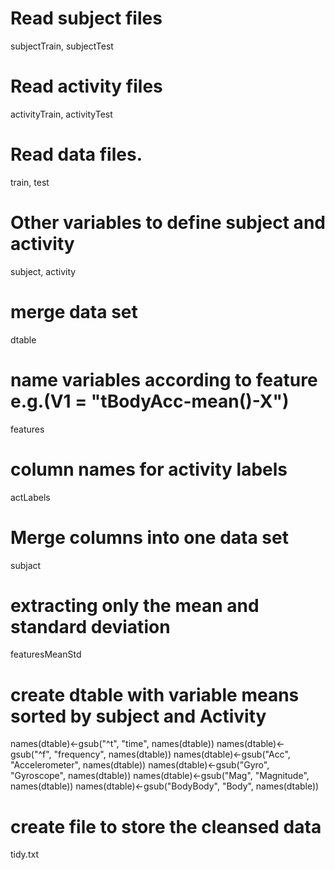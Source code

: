 # Read subject files
subjectTrain, subjectTest  

# Read activity files
activityTrain, activityTest  

# Read data files.
train, test

# Other variables to define subject and activity
subject, activity


# merge data set
dtable 

# name variables according to feature e.g.(V1 = "tBodyAcc-mean()-X")
features 

# column names for activity labels
actLabels

# Merge columns into one data set
subjact

# extracting only the mean and standard deviation
featuresMeanStd 

# create dtable with variable means sorted by subject and Activity
names(dtable)<-gsub("^t", "time", names(dtable))
names(dtable)<-gsub("^f", "frequency", names(dtable))
names(dtable)<-gsub("Acc", "Accelerometer", names(dtable))
names(dtable)<-gsub("Gyro", "Gyroscope", names(dtable))
names(dtable)<-gsub("Mag", "Magnitude", names(dtable))
names(dtable)<-gsub("BodyBody", "Body", names(dtable))

# create file to store the cleansed data
tidy.txt

